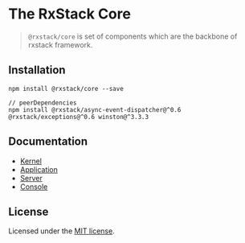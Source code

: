 # The RxStack Core

> `@rxstack/core` is set of components which are the backbone of rxstack framework.

## Installation

```
npm install @rxstack/core --save

// peerDependencies
npm install @rxstack/async-event-dispatcher@^0.6 @rxstack/exceptions@^0.6 winston@^3.3.3
```

## Documentation

* [Kernel](docs/kernel.md)
* [Application](docs/application.md)
* [Server](docs/server.md)
* [Console](docs/console.md)

## License

Licensed under the [MIT license](LICENSE).



 
